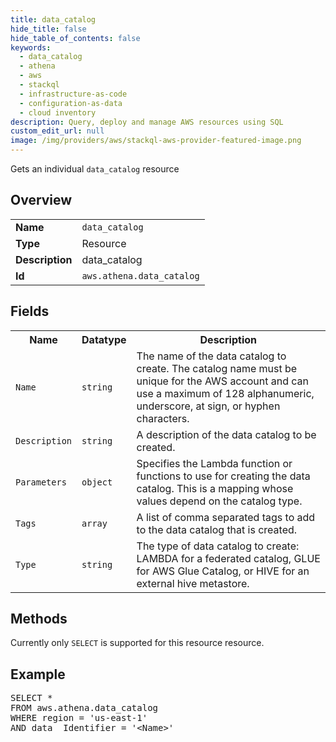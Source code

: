 ```yaml
---
title: data_catalog
hide_title: false
hide_table_of_contents: false
keywords:
  - data_catalog
  - athena
  - aws
  - stackql
  - infrastructure-as-code
  - configuration-as-data
  - cloud inventory
description: Query, deploy and manage AWS resources using SQL
custom_edit_url: null
image: /img/providers/aws/stackql-aws-provider-featured-image.png
---
```

Gets an individual <code>data_catalog</code> resource

## Overview
<table><tbody>
<tr><td><b>Name</b></td><td><code>data_catalog</code></td></tr>
<tr><td><b>Type</b></td><td>Resource</td></tr>
<tr><td><b>Description</b></td><td>data_catalog</td></tr>
<tr><td><b>Id</b></td><td><code>aws.athena.data_catalog</code></td></tr>
</tbody></table>

## Fields
<table><tbody>
<tr><th>Name</th><th>Datatype</th><th>Description</th></tr>
<tr><td><code>Name</code></td><td><code>string</code></td><td>The name of the data catalog to create. The catalog name must be unique for the AWS account and can use a maximum of 128 alphanumeric, underscore, at sign, or hyphen characters. </td></tr>
<tr><td><code>Description</code></td><td><code>string</code></td><td>A description of the data catalog to be created. </td></tr>
<tr><td><code>Parameters</code></td><td><code>object</code></td><td>Specifies the Lambda function or functions to use for creating the data catalog. This is a mapping whose values depend on the catalog type. </td></tr>
<tr><td><code>Tags</code></td><td><code>array</code></td><td>A list of comma separated tags to add to the data catalog that is created. </td></tr>
<tr><td><code>Type</code></td><td><code>string</code></td><td>The type of data catalog to create: LAMBDA for a federated catalog, GLUE for AWS Glue Catalog, or HIVE for an external hive metastore. </td></tr>

</tbody></table>

## Methods
Currently only <code>SELECT</code> is supported for this resource resource.

## Example
<pre>
SELECT *<br/>FROM aws.athena.data_catalog<br/>WHERE region = 'us-east-1'<br/>AND data__Identifier = '&lt;Name&gt;'
</pre>
